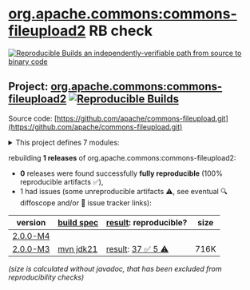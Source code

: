 [org.apache.commons:commons-fileupload2](https://central.sonatype.com/artifact/org.apache.commons/commons-fileupload2/versions) RB check
=======

[![Reproducible Builds](https://reproducible-builds.org/images/logos/rb.svg) an independently-verifiable path from source to binary code](https://reproducible-builds.org/)

## Project: [org.apache.commons:commons-fileupload2](https://central.sonatype.com/artifact/org.apache.commons/commons-fileupload2/versions) [![Reproducible Builds](https://img.shields.io/endpoint?url=https://raw.githubusercontent.com/jvm-repo-rebuild/reproducible-central/master/content/org/apache/commons/commons-fileupload2/badge.json)](https://github.com/jvm-repo-rebuild/reproducible-central/blob/master/content/org/apache/commons/commons-fileupload2/README.md)

Source code: [https://github.com/apache/commons-fileupload.git](https://github.com/apache/commons-fileupload.git)

<details><summary>This project defines 7 modules:</summary>

* [org.apache.commons:commons-fileupload2](https://central.sonatype.com/artifact/org.apache.commons/commons-fileupload2/overview)
* [org.apache.commons:commons-fileupload2-core](https://central.sonatype.com/artifact/org.apache.commons/commons-fileupload2-core/overview)
* [org.apache.commons:commons-fileupload2-distribution](https://central.sonatype.com/artifact/org.apache.commons/commons-fileupload2-distribution/overview)
* [org.apache.commons:commons-fileupload2-jakarta-servlet5](https://central.sonatype.com/artifact/org.apache.commons/commons-fileupload2-jakarta-servlet5/overview)
* [org.apache.commons:commons-fileupload2-jakarta-servlet6](https://central.sonatype.com/artifact/org.apache.commons/commons-fileupload2-jakarta-servlet6/overview)
* [org.apache.commons:commons-fileupload2-javax](https://central.sonatype.com/artifact/org.apache.commons/commons-fileupload2-javax/overview)
* [org.apache.commons:commons-fileupload2-portlet](https://central.sonatype.com/artifact/org.apache.commons/commons-fileupload2-portlet/overview)
</details>

rebuilding **1 releases** of org.apache.commons:commons-fileupload2:
- **0** releases were found successfully **fully reproducible** (100% reproducible artifacts :white_check_mark:),
- 1 had issues (some unreproducible artifacts :warning:, see eventual :mag: diffoscope and/or :memo: issue tracker links):

| version | [build spec](/BUILDSPEC.md) | [result](https://reproducible-builds.org/docs/jvm/): reproducible? | size |
| -- | --------- | ------ | -- |
| [2.0.0-M4](https://central.sonatype.com/artifact/org.apache.commons/commons-fileupload2/2.0.0-M4/pom) | | | |
| [2.0.0-M3](https://central.sonatype.com/artifact/org.apache.commons/commons-fileupload2/2.0.0-M3/pom) | [mvn jdk21](commons-fileupload2-2.0.0-M3.buildspec) | [result](commons-fileupload2-2.0.0-M3.buildinfo): [37 :white_check_mark:  5 :warning:](commons-fileupload2-2.0.0-M3.buildcompare) | 716K |

<i>(size is calculated without javadoc, that has been excluded from reproducibility checks)</i>
